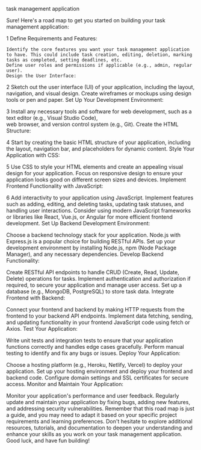 task management application


Sure! Here's a road map to get you started on building your task management application:

1 Define Requirements and Features:

    Identify the core features you want your task management application to have. This could include task creation, editing, deletion, marking tasks as completed, setting deadlines, etc.
    Define user roles and permissions if applicable (e.g., admin, regular user).
    Design the User Interface:

2   Sketch out the user interface (UI) of your application, including the layout, navigation, and visual design.
    Create wireframes or mockups using design tools or pen and paper.
    Set Up Your Development Environment:

3   Install any necessary tools and software for web development, such as a text editor (e.g., Visual Studio Code),  
    web browser, and version control system (e.g., Git).
    Create the HTML Structure:

4   Start by creating the basic HTML structure of your application, including the layout, navigation bar, 
    and placeholders for dynamic content.
    Style Your Application with CSS:

5   Use CSS to style your HTML elements and create an appealing visual design for your application.
    Focus on responsive design to ensure your application looks good on different screen sizes and devices.
    Implement Frontend Functionality with JavaScript:

6   Add interactivity to your application using JavaScript. Implement features such as adding, editing, and deleting
    tasks, updating task statuses, and handling user interactions.
    Consider using modern JavaScript frameworks or libraries like React, Vue.js, or Angular for more efficient frontend       development.
    Set Up Backend Development Environment:

Choose a backend technology stack for your application. Node.js with Express.js is a popular choice for building RESTful APIs.
Set up your development environment by installing Node.js, npm (Node Package Manager), and any necessary dependencies.
Develop Backend Functionality:

Create RESTful API endpoints to handle CRUD (Create, Read, Update, Delete) operations for tasks.
Implement authentication and authorization if required, to secure your application and manage user access.
Set up a database (e.g., MongoDB, PostgreSQL) to store task data.
Integrate Frontend with Backend:

Connect your frontend and backend by making HTTP requests from the frontend to your backend API endpoints.
Implement data fetching, sending, and updating functionality in your frontend JavaScript code using fetch or Axios.
Test Your Application:

Write unit tests and integration tests to ensure that your application functions correctly and handles edge cases gracefully.
Perform manual testing to identify and fix any bugs or issues.
Deploy Your Application:

Choose a hosting platform (e.g., Heroku, Netlify, Vercel) to deploy your application.
Set up your hosting environment and deploy your frontend and backend code.
Configure domain settings and SSL certificates for secure access.
Monitor and Maintain Your Application:

Monitor your application's performance and user feedback.
Regularly update and maintain your application by fixing bugs, adding new features, and addressing security vulnerabilities.
Remember that this road map is just a guide, and you may need to adapt it based on your specific project requirements and learning preferences. Don't hesitate to explore additional resources, tutorials, and documentation to deepen your understanding and enhance your skills as you work on your task management application. Good luck, and have fun building!